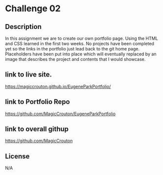 # Challenge 02

## Description

In this assignment we are to create our own portfolio page. Using the HTML and CSS learned in the first two weeks. 
No projects have been completed yet so the links in the portfolio just lead back to the git home page. Placeholders have been put into place which will eventually replaced by an image that describes the project and contents that I would showcase.

## link to live site.

https://magiccrouton.github.io/EugeneParkPortfolio/

## link to Portfolio Repo

https://github.com/MagicCrouton/EugeneParkPortfolio

## link to overall githup

https://github.com/MagicCrouton

## License

N/A